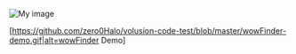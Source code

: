 ![My image](zero0Halo.github.com/volusion-code-test/img/wowFinder-demo.gif)

[https://github.com/zero0Halo/volusion-code-test/blob/master/wowFinder-demo.gif|alt=wowFinder Demo]
